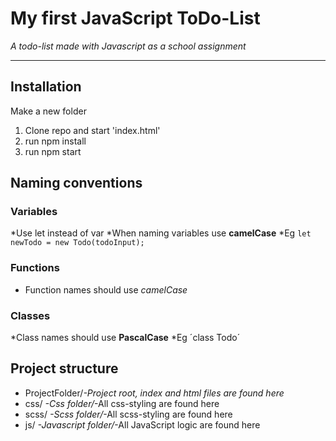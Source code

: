# My first JavaScript ToDo-List

_A todo-list made with Javascript as a school assignment_

---

## Installation

Make a new folder

1. Clone repo and start 'index.html'
2. run npm install
3. run npm start

## Naming conventions

### Variables

*Use let instead of var
*When naming variables use **camelCase**
\*Eg `let newTodo = new Todo(todoInput);`

### Functions

- Function names should use _camelCase_

### Classes

*Class names should use **PascalCase**
*Eg ´class Todo´

## Project structure

- ProjectFolder/_-Project root, index and html files are found here_
- css/ _-Css folder/_-All css-styling are found here
- scss/ _-Scss folder/_-All scss-styling are found here
- js/ _-Javascript folder/_-All JavaScript logic are found here
